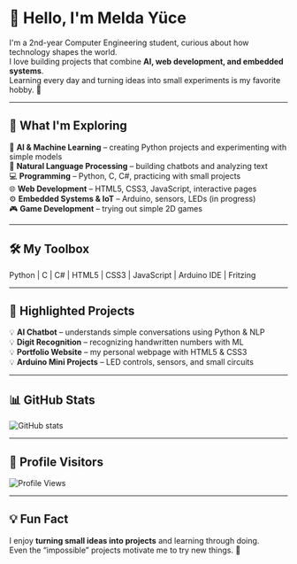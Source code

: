 # 👋 Hello, I'm Melda Yüce

I'm a 2nd-year Computer Engineering student, curious about how technology shapes the world.  
I love building projects that combine **AI, web development, and embedded systems**.  
Learning every day and turning ideas into small experiments is my favorite hobby. 🚀

---

## 📖 What I'm Exploring
🤖 **AI & Machine Learning** – creating Python projects and experimenting with simple models  
📝 **Natural Language Processing** – building chatbots and analyzing text  
💻 **Programming** – Python, C, C#, practicing with small projects  
🌐 **Web Development** – HTML5, CSS3, JavaScript, interactive pages  
⚙️ **Embedded Systems & IoT** – Arduino, sensors, LEDs (in progress)  
🎮 **Game Development** – trying out simple 2D games  

---

## 🛠️ My Toolbox
Python | C | C# | HTML5 | CSS3 | JavaScript | Arduino IDE | Fritzing  

---

## 🌟 Highlighted Projects
💡 **AI Chatbot** – understands simple conversations using Python & NLP  
💡 **Digit Recognition** – recognizing handwritten numbers with ML  
💡 **Portfolio Website** – my personal webpage with HTML5 & CSS3  
💡 **Arduino Mini Projects** – LED controls, sensors, and small circuits  

---

## 📊 GitHub Stats
![GitHub stats](https://github-readme-stats.vercel.app/api?username=Melda-Yuce&show_icons=true&theme=radical)

---

## 👀 Profile Visitors
![Profile Views](https://komarev.com/ghpvc/?username=Melda-Yuce&color=blue)

---

## 💡 Fun Fact
I enjoy **turning small ideas into projects** and learning through doing.  
Even the “impossible” projects motivate me to try new things. 🌟

